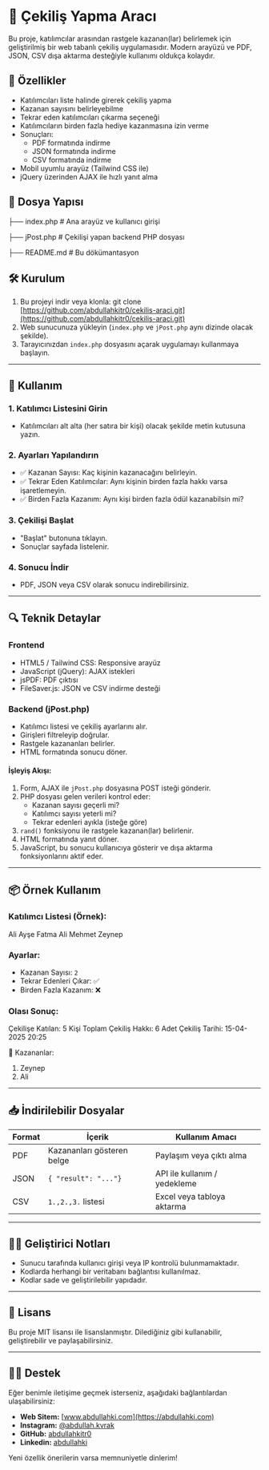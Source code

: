 # 🎉 Çekiliş Yapma Aracı

Bu proje, katılımcılar arasından rastgele kazanan(lar) belirlemek için geliştirilmiş bir web tabanlı çekiliş uygulamasıdır. Modern arayüzü ve PDF, JSON, CSV dışa aktarma desteğiyle kullanımı oldukça kolaydır.

## 🚀 Özellikler

- Katılımcıları liste halinde girerek çekiliş yapma
- Kazanan sayısını belirleyebilme
- Tekrar eden katılımcıları çıkarma seçeneği
- Katılımcıların birden fazla hediye kazanmasına izin verme
- Sonuçları:
  - PDF formatında indirme
  - JSON formatında indirme
  - CSV formatında indirme
- Mobil uyumlu arayüz (Tailwind CSS ile)
- jQuery üzerinden AJAX ile hızlı yanıt alma


## 📁 Dosya Yapısı

├── index.php        # Ana arayüz ve kullanıcı girişi

├── jPost.php        # Çekilişi yapan backend PHP dosyası

├── README.md        # Bu dökümantasyon



## 🛠️ Kurulum

1. Bu projeyi indir veya klonla:
git clone [https://github.com/abdullahkitr0/cekilis-araci.git](https://github.com/abdullahkitr0/cekilis-araci.git)
2. Web sunucunuza yükleyin (`index.php` ve `jPost.php` aynı dizinde olacak şekilde).
3. Tarayıcınızdan `index.php` dosyasını açarak uygulamayı kullanmaya başlayın.

---

## 🧪 Kullanım

### 1. Katılımcı Listesini Girin
- Katılımcıları alt alta (her satıra bir kişi) olacak şekilde metin kutusuna yazın.

### 2. Ayarları Yapılandırın
- ✅ Kazanan Sayısı: Kaç kişinin kazanacağını belirleyin.
- ✅ Tekrar Eden Katılımcılar: Aynı kişinin birden fazla hakkı varsa işaretlemeyin.
- ✅ Birden Fazla Kazanım: Aynı kişi birden fazla ödül kazanabilsin mi?

### 3. Çekilişi Başlat
- "Başlat" butonuna tıklayın.
- Sonuçlar sayfada listelenir.

### 4. Sonucu İndir
- PDF, JSON veya CSV olarak sonucu indirebilirsiniz.

---

## 🔍 Teknik Detaylar

### Frontend
- HTML5 / Tailwind CSS: Responsive arayüz
- JavaScript (jQuery): AJAX istekleri
- jsPDF: PDF çıktısı
- FileSaver.js: JSON ve CSV indirme desteği

### Backend (jPost.php)
- Katılımcı listesi ve çekiliş ayarlarını alır.
- Girişleri filtreleyip doğrular.
- Rastgele kazananları belirler.
- HTML formatında sonucu döner.

#### İşleyiş Akışı:
1. Form, AJAX ile `jPost.php` dosyasına POST isteği gönderir.
2. PHP dosyası gelen verileri kontrol eder:
   - Kazanan sayısı geçerli mi?
   - Katılımcı sayısı yeterli mi?
   - Tekrar edenleri ayıkla (isteğe göre)
3. `rand()` fonksiyonu ile rastgele kazanan(lar) belirlenir.
4. HTML formatında yanıt döner.
5. JavaScript, bu sonucu kullanıcıya gösterir ve dışa aktarma fonksiyonlarını aktif eder.

---

## 📦 Örnek Kullanım

### Katılımcı Listesi (Örnek):
Ali
Ayşe
Fatma
Ali
Mehmet
Zeynep

### Ayarlar:
- Kazanan Sayısı: `2`
- Tekrar Edenleri Çıkar: ✅
- Birden Fazla Kazanım: ❌

### Olası Sonuç:
Çekilişe Katılan: 5 Kişi
Toplam Çekiliş Hakkı: 6 Adet
Çekiliş Tarihi: 15-04-2025 20:25

🎁 Kazananlar:
1. Zeynep
2. Ali

---

## 📥 İndirilebilir Dosyalar

| Format | İçerik                | Kullanım Amacı             |
|--------|-----------------------|----------------------------|
| PDF    | Kazananları gösteren belge | Paylaşım veya çıktı alma   |
| JSON   | `{ "result": "..."}`  | API ile kullanım / yedekleme |
| CSV    | `1.,2.,3.` listesi   | Excel veya tabloya aktarma |

---

## 🧑‍💻 Geliştirici Notları
- Sunucu tarafında kullanıcı girişi veya IP kontrolü bulunmamaktadır.
- Kodlarda herhangi bir veritabanı bağlantısı kullanılmaz.
- Kodlar sade ve geliştirilebilir yapıdadır.

---

## 📄 Lisans
Bu proje MIT lisansı ile lisanslanmıştır. Dilediğiniz gibi kullanabilir, geliştirebilir ve paylaşabilirsiniz.

---

## 🙋‍♂️ Destek

Eğer benimle iletişime geçmek isterseniz, aşağıdaki bağlantılardan ulaşabilirsiniz:

- **Web Sitem:** [www.abdullahki.com](https://abdullahki.com)
- **Instagram:** [@abdullah.kvrak](https://www.instagram.com/abdullah.kvrak)
- **GitHub:** [abdullahkitr0](https://github.com/abdullahkitr0)
- **Linkedin:** [abdullahki](https://www.linkedin.com/in/abdullahki)

Yeni özellik önerilerin varsa memnuniyetle dinlerim!
